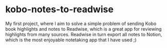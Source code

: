 # kobo-notes-to-readwise
My first project, where I aim to solve a simple problem of sending Kobo book highlights and notes to Readwise, which is a great app for reviewing highlights from many sources.
Readwise in turn export all notes to Notion, which is the most enjoyable notetaking app that I have used ;)
